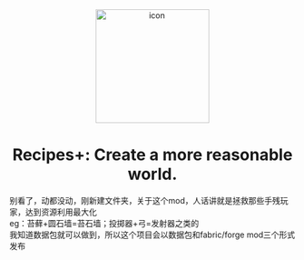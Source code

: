 <div align="center">

<img src="https://user-images.githubusercontent.com/110760354/217462981-0c29230b-1387-4e7c-8fc4-fc8cca525ef0.png" alt="icon" width="200px">

# Recipes+: Create a more reasonable world.
</div>

别看了，动都没动，刚新建文件夹，关于这个mod，人话讲就是拯救那些手残玩家，达到资源利用最大化  
eg：苔藓+圆石墙=苔石墙；投掷器+弓=发射器之类的  
我知道数据包就可以做到，所以这个项目会以数据包和fabric/forge mod三个形式发布  
